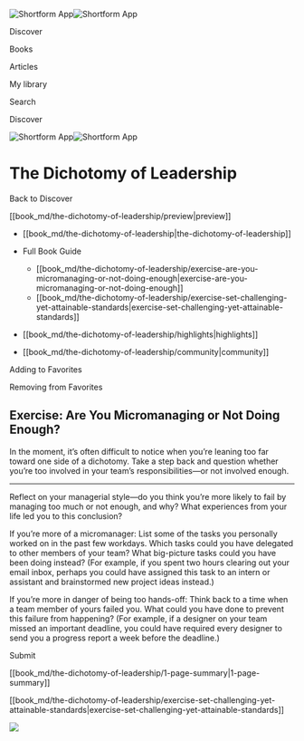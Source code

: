 ![Shortform App](/img/logo.36a2399e.svg)![Shortform App](/img/logo-dark.70c1b072.svg)

Discover

Books

Articles

My library

Search

Discover

![Shortform App](/img/logo.36a2399e.svg)![Shortform App](/img/logo-dark.70c1b072.svg)

# The Dichotomy of Leadership

Back to Discover

[[book_md/the-dichotomy-of-leadership/preview|preview]]

  * [[book_md/the-dichotomy-of-leadership|the-dichotomy-of-leadership]]
  * Full Book Guide

    * [[book_md/the-dichotomy-of-leadership/exercise-are-you-micromanaging-or-not-doing-enough|exercise-are-you-micromanaging-or-not-doing-enough]]
    * [[book_md/the-dichotomy-of-leadership/exercise-set-challenging-yet-attainable-standards|exercise-set-challenging-yet-attainable-standards]]
  * [[book_md/the-dichotomy-of-leadership/highlights|highlights]]
  * [[book_md/the-dichotomy-of-leadership/community|community]]



Adding to Favorites 

Removing from Favorites 

## Exercise: Are You Micromanaging or Not Doing Enough?

In the moment, it’s often difficult to notice when you’re leaning too far toward one side of a dichotomy. Take a step back and question whether you’re too involved in your team’s responsibilities—or not involved enough.

* * *

Reflect on your managerial style—do you think you’re more likely to fail by managing too much or not enough, and why? What experiences from your life led you to this conclusion?

If you’re more of a micromanager: List some of the tasks you personally worked on in the past few workdays. Which tasks could you have delegated to other members of your team? What big-picture tasks could you have been doing instead? (For example, if you spent two hours clearing out your email inbox, perhaps you could have assigned this task to an intern or assistant and brainstormed new project ideas instead.)

If you’re more in danger of being too hands-off: Think back to a time when a team member of yours failed you. What could you have done to prevent this failure from happening? (For example, if a designer on your team missed an important deadline, you could have required every designer to send you a progress report a week before the deadline.)

Submit 

[[book_md/the-dichotomy-of-leadership/1-page-summary|1-page-summary]]

[[book_md/the-dichotomy-of-leadership/exercise-set-challenging-yet-attainable-standards|exercise-set-challenging-yet-attainable-standards]]

![](https://bat.bing.com/action/0?ti=56018282&Ver=2&mid=581a2752-39cf-400f-99e2-ce393ea15d1e&sid=1711133063fa11eebdec89a8b8ae3bbc&vid=171147a063fa11eea7440fcfeb230d96&vids=0&msclkid=N&pi=0&lg=en-US&sw=800&sh=600&sc=24&nwd=1&tl=Shortform%20%7C%20Book&p=https%3A%2F%2Fwww.shortform.com%2Fapp%2Fbook%2Fthe-dichotomy-of-leadership%2Fexercise-are-you-micromanaging-or-not-doing-enough&r=&lt=295&evt=pageLoad&sv=1&rn=715526)
